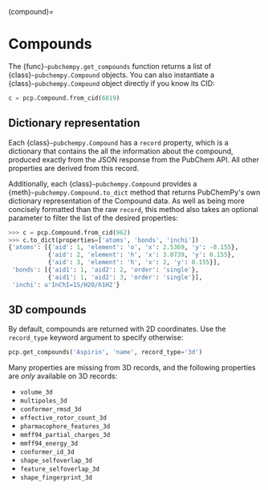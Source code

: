 (compound)=

# Compounds

The {func}`~pubchempy.get_compounds` function returns a list of {class}`~pubchempy.Compound` objects. You can also instantiate a {class}`~pubchempy.Compound` object directly if you know its CID:

```python
c = pcp.Compound.from_cid(6819)
```

## Dictionary representation

Each {class}`~pubchempy.Compound` has a `record` property, which is a dictionary that contains the all the information about the compound, produced exactly from the JSON response from the PubChem API. All other properties are derived from this record.

Additionally, each {class}`~pubchempy.Compound` provides a {meth}`~pubchempy.Compound.to_dict` method that returns PubChemPy's own dictionary representation of the Compound data. As well as being more concisely formatted than the raw `record`, this method also takes an optional parameter to filter the list of the desired properties:

```python
>>> c = pcp.Compound.from_cid(962)
>>> c.to_dict(properties=['atoms', 'bonds', 'inchi'])
{'atoms': [{'aid': 1, 'element': 'o', 'x': 2.5369, 'y': -0.155},
           {'aid': 2, 'element': 'h', 'x': 3.0739, 'y': 0.155},
           {'aid': 3, 'element': 'h', 'x': 2, 'y': 0.155}],
 'bonds': [{'aid1': 1, 'aid2': 2, 'order': 'single'},
           {'aid1': 1, 'aid2': 3, 'order': 'single'}],
 'inchi': u'InChI=1S/H2O/h1H2'}
```

## 3D compounds

By default, compounds are returned with 2D coordinates. Use the `record_type` keyword argument to specify otherwise:

```python
pcp.get_compounds('Aspirin', 'name', record_type='3d')
```

Many properties are missing from 3D records, and the following properties are *only* available on 3D records:

- `volume_3d`
- `multipoles_3d`
- `conformer_rmsd_3d`
- `effective_rotor_count_3d`
- `pharmacophore_features_3d`
- `mmff94_partial_charges_3d`
- `mmff94_energy_3d`
- `conformer_id_3d`
- `shape_selfoverlap_3d`
- `feature_selfoverlap_3d`
- `shape_fingerprint_3d`
